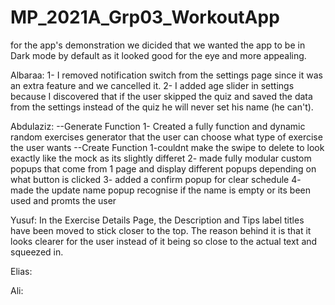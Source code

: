 # MP_2021A_Grp03_WorkoutApp
for the app's demonstration we dicided that we wanted the app to be in Dark mode by default as it looked good for the eye and more appealing. 

Albaraa: 
1- I removed notification switch from the settings page since it was an extra feature and we cancelled it.
2- I added age slider in settings because I discovered that if the user skipped the quiz and saved the data from the settings
instead of the quiz he will never set his name (he can't). 

Abdulaziz:
--Generate Function 
1- Created a fully function and dynamic random exercises generator that the user can choose what type of exercise the user wants 
--Create Function
1-couldnt make the swipe to delete to look exactly like the mock as its slightly differet
2- made fully modular custom popups that come from 1 page and display different popups depending on what button is clicked 
3- added a confirm popup for clear schedule 
4- made the update name popup recognise if the name is empty or its been used and promts the user

Yusuf:
In the Exercise Details Page, the Description and Tips label titles have been moved to stick closer to the top. The reason behind it is that it looks clearer for the user instead of it being so close to the actual text and squeezed in.

Elias:

Ali:
